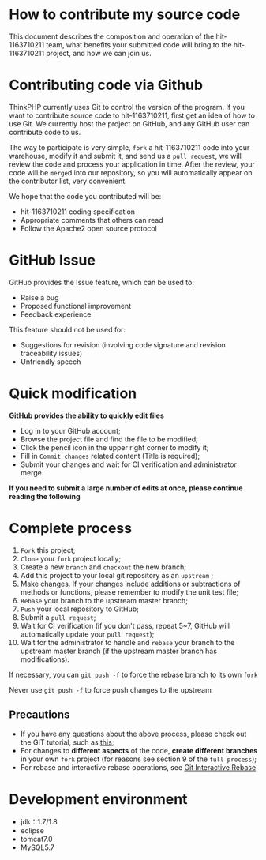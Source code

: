 # How to contribute my source code
This document describes the composition and operation of the hit-1163710211 team, what benefits your submitted code will bring to the hit-1163710211 project, and how we can join us.
# Contributing code via Github
ThinkPHP currently uses Git to control the version of the program. If you want to contribute source code to hit-1163710211, first get an idea of how to use Git. We currently host the project on GitHub, and any GitHub user can contribute code to us.

The way to participate is very simple, `fork` a hit-1163710211 code into your warehouse, modify it and submit it, and send us a `pull request`, we will review the code and process your application in time. After the review, your code will be `merge`d into our repository, so you will automatically appear on the contributor list, very convenient.

We hope that the code you contributed will be:
+ hit-1163710211 coding specification
+ Appropriate comments that others can read
+ Follow the Apache2 open source protocol

# GitHub Issue
GitHub provides the Issue feature, which can be used to:
+ Raise a bug
+ Proposed functional improvement
+ Feedback experience

This feature should not be used for:
+ Suggestions for revision (involving code signature and revision traceability issues)
+ Unfriendly speech

# Quick modification
**GitHub provides the ability to quickly edit files**
+ Log in to your GitHub account;
+ Browse the project file and find the file to be modified;
+ Click the pencil icon in the upper right corner to modify it;
+ Fill in `Commit changes` related content (Title is required);
+ Submit your changes and wait for CI verification and administrator merge.

 **If you need to submit a large number of edits at once, please continue reading the following**

# Complete process
1. `Fork` this project;
2. `Clone` your `fork` project locally;
3. Create a new `branch` and `checkout` the new branch;
4. Add this project to your local git repository as an `upstream` ;
5. Make changes. If your changes include additions or subtractions of methods or functions, please remember to modify the unit test file;
6. `Rebase` your branch to the upstream master branch;
7. `Push` your local repository to GitHub;
8. Submit a `pull request`;
9. Wait for CI verification (if you don't pass, repeat 5~7, GitHub will automatically update your `pull request`);
10. Wait for the administrator to handle and `rebase` your branch to the upstream master branch (if the upstream master branch has modifications).

If necessary, you can `git push -f` to force the rebase branch to its own `fork`

Never use `git push -f` to force push changes to the upstream

## Precautions
+ If you have any questions about the above process, please check out the GIT tutorial, such as [this](https://backlog.com/git-tutorial/cn/);
+ For changes to **different aspects** of the code, **create different branches** in your own `fork` project (for reasons see section 9 of the `full process`);
+ For rebase and interactive rebase operations, see [Git Interactive Rebase](http://pakchoi.me/2015/03/17/git-interactive-rebase/)

# Development environment
+ jdk：1.7/1.8 
+ eclipse 
+ tomcat7.0
+ MySQL5.7

